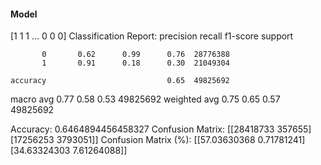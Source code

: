 #### Model
[1 1 1 ... 0 0 0]
Classification Report:
              precision    recall  f1-score   support

           0       0.62      0.99      0.76  28776388
           1       0.91      0.18      0.30  21049304

    accuracy                           0.65  49825692
   macro avg       0.77      0.58      0.53  49825692
weighted avg       0.75      0.65      0.57  49825692

Accuracy: 0.6464894456458327
Confusion Matrix:
[[28418733   357655]
 [17256253  3793051]]
Confusion Matrix (%):
[[57.03630368  0.71781241]
 [34.63324303  7.61264088]]
